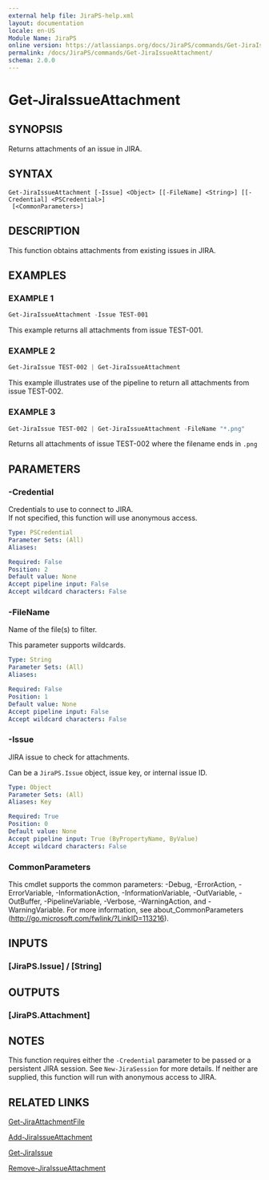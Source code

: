 ```yaml
---
external help file: JiraPS-help.xml
layout: documentation
locale: en-US
Module Name: JiraPS
online version: https://atlassianps.org/docs/JiraPS/commands/Get-JiraIssueAttachment/
permalink: /docs/JiraPS/commands/Get-JiraIssueAttachment/
schema: 2.0.0
---
```


# Get-JiraIssueAttachment

## SYNOPSIS

Returns attachments of an issue in JIRA.

## SYNTAX

```
Get-JiraIssueAttachment [-Issue] <Object> [[-FileName] <String>] [[-Credential] <PSCredential>]
 [<CommonParameters>]
```

## DESCRIPTION

This function obtains attachments from existing issues in JIRA.

## EXAMPLES

### EXAMPLE 1

```powershell
Get-JiraIssueAttachment -Issue TEST-001
```

This example returns all attachments from issue TEST-001.

### EXAMPLE 2

```powershell
Get-JiraIssue TEST-002 | Get-JiraIssueAttachment
```

This example illustrates use of the pipeline to return all attachments from issue TEST-002.

### EXAMPLE 3

```powershell
Get-JiraIssue TEST-002 | Get-JiraIssueAttachment -FileName "*.png"
```

Returns all attachments of issue TEST-002 where the filename ends in `.png`

## PARAMETERS

### -Credential

Credentials to use to connect to JIRA.  
If not specified, this function will use anonymous access.

```yaml
Type: PSCredential
Parameter Sets: (All)
Aliases:

Required: False
Position: 2
Default value: None
Accept pipeline input: False
Accept wildcard characters: False
```

### -FileName

Name of the file(s) to filter.

This parameter supports wildcards.

```yaml
Type: String
Parameter Sets: (All)
Aliases:

Required: False
Position: 1
Default value: None
Accept pipeline input: False
Accept wildcard characters: False
```

### -Issue

JIRA issue to check for attachments.

Can be a `JiraPS.Issue` object, issue key, or internal issue ID.

```yaml
Type: Object
Parameter Sets: (All)
Aliases: Key

Required: True
Position: 0
Default value: None
Accept pipeline input: True (ByPropertyName, ByValue)
Accept wildcard characters: False
```

### CommonParameters
This cmdlet supports the common parameters: -Debug, -ErrorAction, -ErrorVariable, -InformationAction, -InformationVariable, -OutVariable, -OutBuffer, -PipelineVariable, -Verbose, -WarningAction, and -WarningVariable. For more information, see about_CommonParameters (http://go.microsoft.com/fwlink/?LinkID=113216).

## INPUTS

### [JiraPS.Issue] / [String]

## OUTPUTS

### [JiraPS.Attachment]

## NOTES

This function requires either the `-Credential` parameter to be passed or a persistent JIRA session.
See `New-JiraSession` for more details.
If neither are supplied, this function will run with anonymous access to JIRA.

## RELATED LINKS

[Get-JiraAttachmentFile](../Get-JiraAttachmentFile/)

[Add-JiraIssueAttachment](../Add-JiraIssueAttachment/)

[Get-JiraIssue](../Get-JiraIssue/)

[Remove-JiraIssueAttachment](../Remove-JiraIssueAttachment/)
